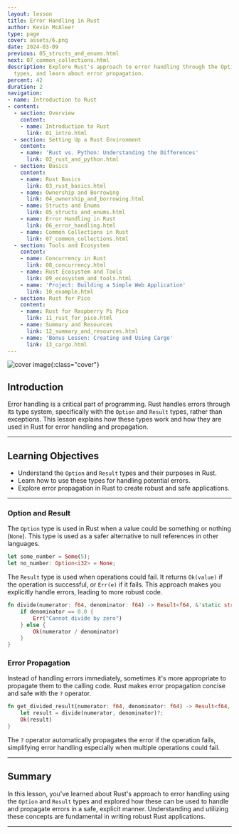 ```yaml
---
layout: lesson
title: Error Handling in Rust
author: Kevin McAleer
type: page
cover: assets/6.png
date: 2024-03-09
previous: 05_structs_and_enums.html
next: 07_common_collections.html
description: Explore Rust's approach to error handling through the Option and Result
  types, and learn about error propagation.
percent: 42
duration: 2
navigation:
- name: Introduction to Rust
- content:
  - section: Overview
    content:
    - name: Introduction to Rust
      link: 01_intro.html
  - section: Setting Up a Rust Environment
    content:
    - name: 'Rust vs. Python: Understanding the Differences'
      link: 02_rust_and_python.html
  - section: Basics
    content:
    - name: Rust Basics
      link: 03_rust_basics.html
    - name: Ownership and Borrowing
      link: 04_ownership_and_borrowing.html
    - name: Structs and Enums
      link: 05_structs_and_enums.html
    - name: Error Handling in Rust
      link: 06_error_handling.html
    - name: Common Collections in Rust
      link: 07_common_collections.html
  - section: Tools and Ecosystem
    content:
    - name: Concurrency in Rust
      link: 08_concurrency.html
    - name: Rust Ecosystem and Tools
      link: 09_ecosystem_and_tools.html
    - name: 'Project: Building a Simple Web Application'
      link: 10_example.html
  - section: Rust for Pico
    content:
    - name: Rust for Raspberry Pi Pico
      link: 11_rust_for_pico.html
    - name: Summary and Resources
      link: 12_summary_and_resources.html
    - name: 'Bonus Lesson: Creating and Using Cargo'
      link: 13_cargo.html
---
```



![cover image]({{page.cover}}){:class="cover"}

## Introduction

Error handling is a critical part of programming. Rust handles errors through its type system, specifically with the `Option` and `Result` types, rather than exceptions. This lesson explains how these types work and how they are used in Rust for error handling and propagation.

---

## Learning Objectives

- Understand the `Option` and `Result` types and their purposes in Rust.
- Learn how to use these types for handling potential errors.
- Explore error propagation in Rust to create robust and safe applications.

---

### Option and Result

The `Option` type is used in Rust when a value could be something or nothing (`None`). This type is used as a safer alternative to null references in other languages.

```rust
let some_number = Some(5);
let no_number: Option<i32> = None;
```

The `Result` type is used when operations could fail. It returns `Ok(value)` if the operation is successful, or `Err(e)` if it fails. This approach makes you explicitly handle errors, leading to more robust code.

```rust
fn divide(numerator: f64, denominator: f64) -> Result<f64, &'static str> {
    if denominator == 0.0 {
        Err("Cannot divide by zero")
    } else {
        Ok(numerator / denominator)
    }
}
```

### Error Propagation

Instead of handling errors immediately, sometimes it's more appropriate to propagate them to the calling code. Rust makes error propagation concise and safe with the `?` operator.

```rust
fn get_divided_result(numerator: f64, denominator: f64) -> Result<f64, &'static str> {
    let result = divide(numerator, denominator)?;
    Ok(result)
}
```

The `?` operator automatically propagates the error if the operation fails, simplifying error handling especially when multiple operations could fail.

---

## Summary

In this lesson, you've learned about Rust's approach to error handling using the `Option` and `Result` types and explored how these can be used to handle and propagate errors in a safe, explicit manner. Understanding and utilizing these concepts are fundamental in writing robust Rust applications.

---
